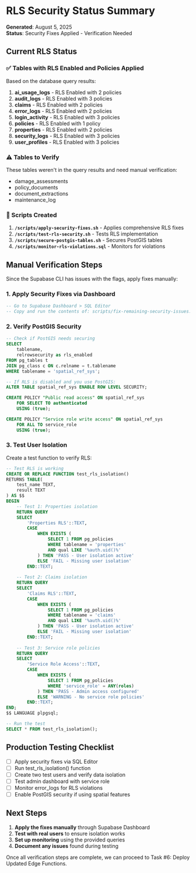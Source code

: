 # RLS Security Status Summary

**Generated**: August 5, 2025  
**Status**: Security Fixes Applied - Verification Needed

## Current RLS Status

### ✅ Tables with RLS Enabled and Policies Applied

Based on the database query results:

1. **ai_usage_logs** - RLS Enabled with 2 policies
2. **audit_logs** - RLS Enabled with 3 policies  
3. **claims** - RLS Enabled with 2 policies
4. **error_logs** - RLS Enabled with 2 policies
5. **login_activity** - RLS Enabled with 3 policies
6. **policies** - RLS Enabled with 1 policy
7. **properties** - RLS Enabled with 2 policies
8. **security_logs** - RLS Enabled with 3 policies
9. **user_profiles** - RLS Enabled with 3 policies

### ⚠️ Tables to Verify

These tables weren't in the query results and need manual verification:
- damage_assessments
- policy_documents
- document_extractions
- maintenance_log

### 🔧 Scripts Created

1. **`/scripts/apply-security-fixes.sh`** - Applies comprehensive RLS fixes
2. **`/scripts/test-rls-security.sh`** - Tests RLS implementation
3. **`/scripts/secure-postgis-tables.sh`** - Secures PostGIS tables
4. **`/scripts/monitor-rls-violations.sql`** - Monitors for violations

## Manual Verification Steps

Since the Supabase CLI has issues with the flags, apply fixes manually:

### 1. Apply Security Fixes via Dashboard

```sql
-- Go to Supabase Dashboard > SQL Editor
-- Copy and run the contents of: scripts/fix-remaining-security-issues.sql
```

### 2. Verify PostGIS Security

```sql
-- Check if PostGIS needs securing
SELECT 
    tablename,
    relrowsecurity as rls_enabled
FROM pg_tables t
JOIN pg_class c ON c.relname = t.tablename
WHERE tablename = 'spatial_ref_sys';

-- If RLS is disabled and you use PostGIS:
ALTER TABLE spatial_ref_sys ENABLE ROW LEVEL SECURITY;

CREATE POLICY "Public read access" ON spatial_ref_sys
    FOR SELECT TO authenticated
    USING (true);

CREATE POLICY "Service role write access" ON spatial_ref_sys
    FOR ALL TO service_role
    USING (true);
```

### 3. Test User Isolation

Create a test function to verify RLS:

```sql
-- Test RLS is working
CREATE OR REPLACE FUNCTION test_rls_isolation()
RETURNS TABLE(
    test_name TEXT,
    result TEXT
) AS $$
BEGIN
    -- Test 1: Properties isolation
    RETURN QUERY
    SELECT 
        'Properties RLS'::TEXT,
        CASE 
            WHEN EXISTS (
                SELECT 1 FROM pg_policies 
                WHERE tablename = 'properties' 
                AND qual LIKE '%auth.uid()%'
            ) THEN 'PASS - User isolation active'
            ELSE 'FAIL - Missing user isolation'
        END::TEXT;
    
    -- Test 2: Claims isolation
    RETURN QUERY
    SELECT 
        'Claims RLS'::TEXT,
        CASE 
            WHEN EXISTS (
                SELECT 1 FROM pg_policies 
                WHERE tablename = 'claims' 
                AND qual LIKE '%auth.uid()%'
            ) THEN 'PASS - User isolation active'
            ELSE 'FAIL - Missing user isolation'
        END::TEXT;
    
    -- Test 3: Service role policies
    RETURN QUERY
    SELECT 
        'Service Role Access'::TEXT,
        CASE 
            WHEN EXISTS (
                SELECT 1 FROM pg_policies 
                WHERE 'service_role' = ANY(roles)
            ) THEN 'PASS - Admin access configured'
            ELSE 'WARNING - No service role policies'
        END::TEXT;
END;
$$ LANGUAGE plpgsql;

-- Run the test
SELECT * FROM test_rls_isolation();
```

## Production Testing Checklist

- [ ] Apply security fixes via SQL Editor
- [ ] Run test_rls_isolation() function
- [ ] Create two test users and verify data isolation
- [ ] Test admin dashboard with service role
- [ ] Monitor error_logs for RLS violations
- [ ] Enable PostGIS security if using spatial features

## Next Steps

1. **Apply the fixes manually** through Supabase Dashboard
2. **Test with real users** to ensure isolation works
3. **Set up monitoring** using the provided queries
4. **Document any issues** found during testing

Once all verification steps are complete, we can proceed to Task #6: Deploy Updated Edge Functions.